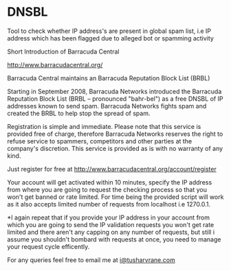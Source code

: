 # DNSBL
Tool to check whether IP address's are present in global spam list, i.e IP address which has been flagged due to alleged bot or spamming activity

Short Introduction of Barracuda Central

http://www.barracudacentral.org/

Barracuda Central maintains an Barracuda Reputation Block List (BRBL)

Starting in September 2008, Barracuda Networks introduced the Barracuda Reputation Block List (BRBL – pronounced "bahr-bel") as a free DNSBL of IP addresses known to send spam. Barracuda Networks fights spam and created the BRBL to help stop the spread of spam.

Registration is simple and immediate. Please note that this service is provided free of charge, therefore Barracuda Networks reserves the right to refuse service to spammers, competitors and other parties at the company's discretion. This service is provided as is with no warranty of any kind.

Just register for free at http://www.barracudacentral.org/account/register

Your account will get activated within 10 minutes, specify the IP address from where you are going to request the checking process so that you won't get banned or rate limited. For time being the provided script will work as it also accepts limited number of requests from localhost i.e 1270.0.1.

*I again repeat that if you provide your IP address in your account from which you are going to send the IP validation requests you won't get rate limited and there aren't any capping on any number of requests, but still i assume you shouldn't bombard with requests at once, you need to manage your request cycle efficently.

For any queries feel free to email me at i@tusharvrane.com
